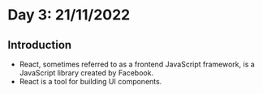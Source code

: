 # Day 3: 21/11/2022 
## Introduction 
- React, sometimes referred to as a frontend JavaScript framework, is a JavaScript library created by Facebook.
- React is a tool for building UI components.


